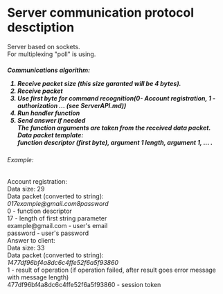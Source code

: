 # Server communication protocol desctiption

Server based on sockets.<br>For multiplexing "poll" is using. <br><h5> Communications algorithm: <br>
1. Receive packet size (this size garanted will be 4 bytes). <br>
2. Receive packet <br>
3. Use first byte for command recognition(0- Account registration, 1 - authorization ... (see ServerAPI.md)) <br>
4. Run handler function <br>
5. Send answer if needed <br>
The function arguments are taken from the received data packet. <br>
Data packet template: <br>
<i>function descriptor (first byte), argument 1 length, argument 1, ... . </i> <br>
<h6>Example:</h6>
Account registration: <br>
Data size: 29<br>
Data packet (converted to string):<br>
<i>017example@gmail.com8password</i><br>
0 - function descriptor <br>
17 - length of first string parameter <br>
example@gmail.com - user's email <br>
password - user's password <br>
Answer to client:<br>
Data size: 33 <br>
Data packet (converted to string):<br>
<i>1477df96bf4a8dc6c4ffe52f6a5f93860</i><br>
1 - result of operation (if operation failed, after result goes error message with message length) <br>
477df96bf4a8dc6c4ffe52f6a5f93860 - session token <br>
</h5>

